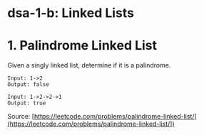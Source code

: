 # dsa-1-b: Linked Lists

# 1. Palindrome Linked List

Given a singly linked list, determine if it is a palindrome.

```
Input: 1->2
Output: false
```

```
Input: 1->2->2->1
Output: true
```

Source: [https://leetcode.com/problems/palindrome-linked-list/](https://leetcode.com/problems/palindrome-linked-list/])
